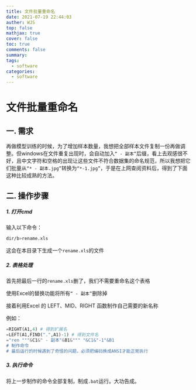 ```yaml
---
title: 文件批量重命名
date: 2021-07-19 22:44:03
auther: WJS
top: false
mathjax: true
cover: false
toc: true
comments: false
summary:
tags:
  - software
categories:
  - software
---
```


# 文件批量重命名

## 一. 需求

再做模型训练的时候，为了增加样本数量，我想把全部样本文件复制一份再做调整。但windows在文件重复出现时，会自动加入`“ - 副本”`后缀，看上去观感很不好，且中文字符和空格的出现让这些文件不符合数据集的命名规范，所以我想把它们批量从`“* - 副本.jpg”`转换为`“*-1.jpg”`，于是在上网查阅资料后，得到了下面这种比较成熟的方法。

## 二. 操作步骤

##### 1. 打开cmd

输入以下命令：

```bash
dir/b>rename.xls
```

这会在本目录下生成一个`rename.xls`的文件

##### 2. 表格处理

首先把最后一行的`rename.xls`删了，我们不需要重命名这个表格

使用Excel的替换功能将所有`“ - 副本”`删除掉

接着利用Excel 的 LEFT、MID、RIGHT 函数制作自己需要的新名称

例如：

```python
=RIGHT(A1,4) # 得到扩展名
=LEFT(A1,FIND(".",A1)-1) # 得到文件名
="ren """&C1&" - 副本"&B1&""" "&C1&"-1"&B1 
# 制作命令
# 最后运行的时候遇到了奇怪的问题，必须把编码换成ANSI才能正常执行
```

##### 3. 执行命令

将上一步制作的命令全部复制，制成`.bat`运行。大功告成。